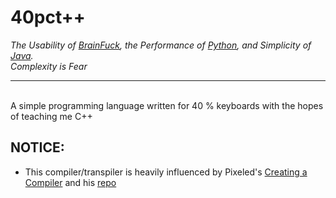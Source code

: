 # 40pct++
_The Usability of [BrainFuck](https://en.wikipedia.org/wiki/Brainfuck), the Performance of [Python](https://wiki.python.org/moin/GlobalInterpreterLock), and Simplicity of [Java](https://www.cs.princeton.edu/courses/archive/spr96/cs333/java/tutorial/java/anatomy/main.html). \
Complexity is Fear_
<hr>
<br>
A simple programming language written for 40 % keyboards with the hopes of teaching me C++


## NOTICE:
- This compiler/transpiler is heavily influenced by Pixeled's [Creating a Compiler](https://www.youtube.com/watch?v=vcSijrRsrY0&list=PLUDlas_Zy_qC7c5tCgTMYq2idyyT241qs&pp=iAQB) and his [repo](https://github.com/orosmatthew/hydrogen-cpp/tree/2ea5d1b3417e76c5cbe1e2a954150bbbf1a69863) 
